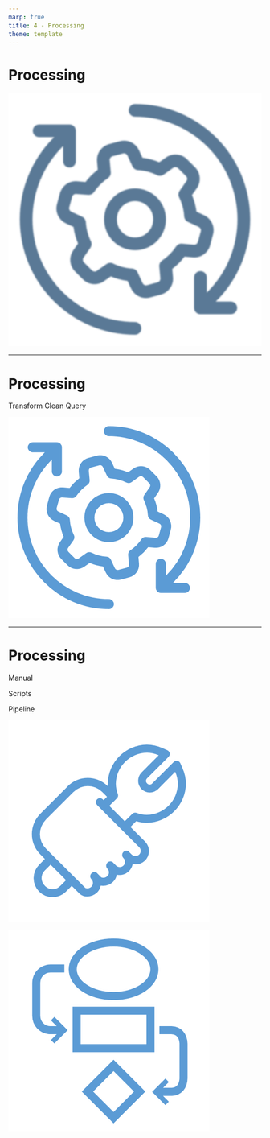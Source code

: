 ```yaml
---
marp: true
title: 4 - Processing
theme: template
---
```


# Processing

![bg contain](images/520-4.png)

<!--
The third step in the data lifecycle is data processing.
-->

---

<!-- _class: title-two-content-left -->

# Processing

Transform
Clean
Query

![image](images/464-5.png)

<!--
Once we've stored our data, we need to process them in order to prepare them for analysis.

This involves several steps:

[1] First, we may need to transform the data.

For example, we need to reshape tables, rename columns, convert data types, and encode or decode values.

[2] Next, we may need to clean the data.

For example, we need to ensure internal data consistency, deal with missing values, and handle errors and anomalies.

[3] Finally, may we need to query the data to extract just the subset of data we need for our analysis

For example, we need to select, filter, sort, group, and aggregate data from the persistent data store.

Essentially, we need to prepare our data so that our analysis will produce reliable results.
-->

---

<!-- _class: title-three-content -->

# Processing

Manual

Scripts

Pipeline


![image](images/466-23.png)

![image](images/466-25.png)

<!--
We can perform these data-processing tasks one of three ways:

[1] First, we can perform these steps manually using tools like Microsoft Excel.

This option is only recommended for a quick, one-time, low-risk data analysis, that doesn't require any automation, auditing, or reproducibility.

[2] Second, we can create scripts with programming languages like SQL, Python, or R.

Using scripts allows us to repeat the entire process automatically, iterate on the design over time, and document each step in the process.

[3] Finally, we can create an automated data-processing pipeline, also known as a "Data ETL", which stands for Extract, Transform, and Load.

An automated pipeline provides a much more robust solution for data processing, but comes at a much higher cost to create and maintain.

Ultimately, we generally spend a lot of time and energy processing data in data science, so we want to choose the option that minimizes this effort in the long run.
-->